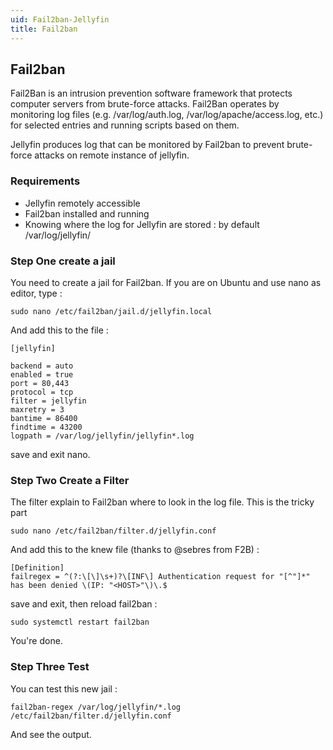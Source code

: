 ```yaml
---
uid: Fail2ban-Jellyfin
title: Fail2ban
---
```


## Fail2ban

Fail2Ban is an intrusion prevention software framework that protects computer servers from brute-force attacks.
Fail2Ban operates by monitoring log files (e.g. /var/log/auth.log, /var/log/apache/access.log, etc.) for selected entries and running scripts based on them.

Jellyfin produces log that can be monitored by Fail2ban to prevent brute-force attacks on remote instance of jellyfin.

### Requirements 

* Jellyfin remotely accessible
* Fail2ban installed and running
* Knowing where the log for Jellyfin are stored : by default /var/log/jellyfin/ 

### Step One create a jail 

You need to create a jail for Fail2ban.
If you are on Ubuntu and use nano as editor, type :

```
sudo nano /etc/fail2ban/jail.d/jellyfin.local
```

And add this to the file :

```
[jellyfin]

backend = auto
enabled = true
port = 80,443
protocol = tcp
filter = jellyfin
maxretry = 3
bantime = 86400
findtime = 43200
logpath = /var/log/jellyfin/jellyfin*.log
```

save and exit nano.

### Step Two Create a Filter

The filter explain to Fail2ban where to look in the log file. This is the tricky part

```
sudo nano /etc/fail2ban/filter.d/jellyfin.conf
```

And add this to the knew file (thanks to @sebres from F2B) :

```
[Definition]
failregex = ^(?:\[\]\s+)?\[INF\] Authentication request for "[^"]*" has been denied \(IP: "<HOST>"\)\.$
```

save and exit, then reload fail2ban :

```
sudo systemctl restart fail2ban
```

You're done.

### Step Three Test

You can test this new jail :

```
fail2ban-regex /var/log/jellyfin/*.log /etc/fail2ban/filter.d/jellyfin.conf
```

And see the output.


